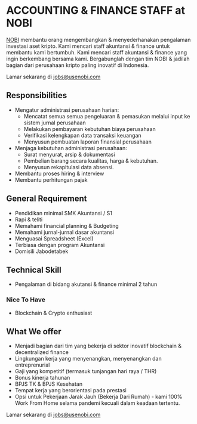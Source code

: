 # ACCOUNTING & FINANCE STAFF at NOBI
 
[NOBI](https://usenobi.com) membantu orang mengembangkan & menyederhanakan pengalaman investasi aset kripto. Kami mencari staff akuntansi & finance untuk membantu kami bertumbuh. Kami mencari staff akuntansi & finance yang ingin berkembang bersama kami. Bergabunglah dengan tim NOBI & jadilah bagian dari perusahaan kripto paling inovatif di Indonesia.

Lamar sekarang di [jobs@usenobi.com](jobs@usenobi.com) 

## Responsibilities
- Mengatur administrasi perusahaan harian:
  - Mencatat semua semua pengeluaran & pemasukan melalui input ke sistem jurnal perusahaan
  - Melakukan pembayaran kebutuhan biaya perusahaan
  - Verifikasi kelengkapan data transaksi keuangan
  - Menyusun pembuatan laporan finansial perusahaan
- Menjaga kebutuhan administrasi perusahaan: 
  - Surat menyurat, arsip & dokumentasi 
  - Pembelian barang secara kualitas, harga & kebutuhan.
  - Menyusun rekapitulasi data absensi. 
- Membantu proses hiring & interview
- Membantu perhitungan pajak 

## General Requirement
- Pendidikan minimal SMK Akuntansi / S1 
- Rapi & teliti
- Memahami financial planning & Budgeting
- Memahami jurnal-jurnal dasar akuntansi
- Menguasai Spreadsheet (Excel)
- Terbiasa dengan program Akuntansi
- Domisili Jabodetabek 

## Technical Skill 
- Pengalaman di bidang akutansi & finance minimal 2 tahun

### Nice To Have
- Blockchain & Crypto enthusiast

## What We offer
- Menjadi bagian dari tim yang bekerja di sektor inovatif blockchain & decentralized finance 
- Lingkungan kerja yang menyenangkan, menyenangkan dan entreprenurial
- Gaji yang kompetitif (termasuk tunjangan hari raya / THR)
- Bonus kinerja tahunan
- BPJS TK & BPJS Kesehatan
- Tempat kerja yang berorientasi pada prestasi
- Opsi untuk Pekerjaan Jarak Jauh (Bekerja Dari Rumah) - kami 100% Work From Home selama pandemi kecuali dalam keadaan tertentu.

Lamar sekarang di [jobs@usenobi.com](jobs@usenobi.com)
